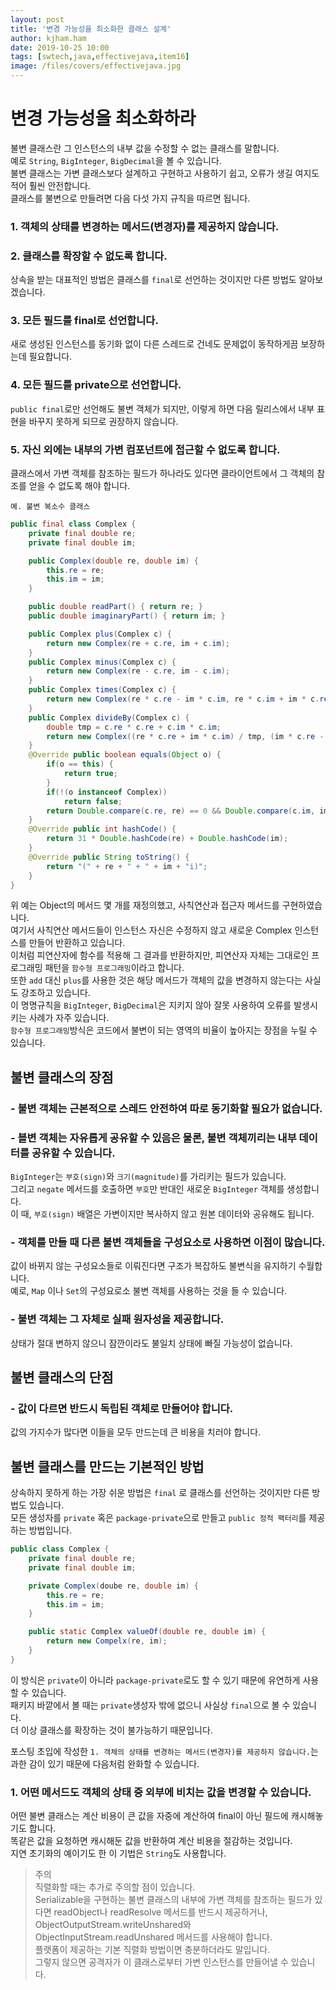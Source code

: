 ```yaml
---
layout: post
title: '변경 가능성을 최소화한 클래스 설계'
author: kjham.ham
date: 2019-10-25 10:00
tags: [swtech,java,effectivejava,item16]
image: /files/covers/effectivejava.jpg
---
```


# 변경 가능성을 최소화하라  

불변 클래스란 그 인스턴스의 내부 값을 수정할 수 없는 클래스를 말합니다.  
예로 `String`, `BigInteger`, `BigDecimal`을 볼 수 있습니다.  
불변 클래스는 가변 클래스보다 설계하고 구현하고 사용하기 쉽고, 오류가 생길 여지도 적어 훨씬 안전합니다.  
클래스를 불변으로 만들려면 다음 다섯 가지 규칙을 따르면 됩니다.  

### 1. 객체의 상태를 변경하는 메서드(변경자)를 제공하지 않습니다.  

### 2. 클래스를 확장할 수 없도록 합니다.  
상속을 받는 대표적인 방법은 클래스를 `final`로 선언하는 것이지만 다른 방법도 알아보겠습니다.  

### 3. 모든 필드를 final로 선언합니다.  
새로 생성된 인스턴스를 동기화 없이 다른 스레드로 건네도 문제없이 동작하게끔 보장하는데 필요합니다.  

### 4. 모든 필드를 private으로 선언합니다.  
`public final`로만 선언해도 불변 객체가 되지만, 이렇게 하면 다음 릴리스에서 내부 표현을 바꾸지 못하게 되므로 권장하지 않습니다.  

### 5. 자신 외에는 내부의 가변 컴포넌트에 접근할 수 없도록 합니다.  
클래스에서 가변 객체를 참조하는 필드가 하나라도 있다면 클라이언트에서 그 객체의 참조를 얻을 수 없도록 해야 합니다.  

`예. 불변 복소수 클래스`
~~~java
public final class Complex {
    private final double re;
    private final double im;

    public Complex(double re, double im) {
        this.re = re;
        this.im = im;
    }

    public double readPart() { return re; }
    public double imaginaryPart() { return im; }

    public Complex plus(Complex c) {
        return new Complex(re + c.re, im + c.im);
    }
    public Complex minus(Complex c) {
        return new Complex(re - c.re, im - c.im);
    }
    public Complex times(Complex c) {
        return new Complex(re * c.re - im * c.im, re * c.im + im * c.re);
    }
    public Complex divideBy(Complex c) {
        double tmp = c.re * c.re + c.im * c.im;
        return new Complex((re * c.re + im * c.im) / tmp, (im * c.re - re * c.im) / tmp);
    }
    @Override public boolean equals(Object o) {
        if(o == this) {
            return true;
        }
        if(!(o instanceof Complex))
            return false;
        return Double.compare(c.re, re) == 0 && Double.compare(c.im, im) == 0;
    }
    @Override public int hashCode() { 
        return 31 * Double.hashCode(re) + Double.hashCode(im);
    }
    @Override public String toString() {
        return "(" + re + " + " + im + "i)";
    }
}
~~~

위 예는 Object의 메서드 몇 개를 재정의했고, 사칙연산과 접근자 메서드를 구현하였습니다.  
여기서 사칙연산 메서드들이 인스턴스 자신은 수정하지 않고 새로운 Complex 인스턴스를 만들어 반환하고 있습니다.  
이처럼 피연산자에 함수를 적용해 그 결과를 반환하지만, 피연산자 자체는 그대로인 프로그래밍 패턴을 `함수형 프로그래밍`이라고 합니다.  
또한 `add` 대신 `plus`를 사용한 것은 해당 메서드가 객체의 값을 변경하지 않는다는 사실도 강조하고 있습니다.  
이 명명규칙을 `BigInteger`, `BigDecimal`은 지키지 않아 잘못 사용하여 오류를 발생시키는 사례가 자주 있습니다.  
`함수형 프로그래밍`방식은 코드에서 불변이 되는 영역의 비율이 높아지는 장점을 누릴 수 있습니다.  

## 불변 클래스의 장점

### - 불변 객체는 근본적으로 스레드 안전하여 따로 동기화할 필요가 없습니다.  

### - 블변 객체는 자유롭게 공유할 수 있음은 물론, 불변 객체끼리는 내부 데이터를 공유할 수 있습니다.  
`BigInteger`는 `부호(sign)`와 `크기(magnitude)`를 가리키는 필드가 있습니다.  
그리고 `negate` 메서드를 호출하면 `부호`만 반대인 새로운 `BigInteger` 객체를 생성합니다.  
이 때, `부호(sign)` 배열은 가변이지만 복사하지 않고 원본 데이터와 공유해도 됩니다.  

### - 객체를 만들 때 다른 불변 객체들을 구성요소로 사용하면 이점이 많습니다.  
값이 바뀌지 않는 구성요소들로 이뤄진다면 구조가 복잡하도 불변식을 유지하기 수월합니다.  
예로, `Map` 이나 `Set`의 구성요로소 불변 객체를 사용하는 것을 들 수 있습니다.  

### - 불변 객체는 그 자체로 실패 원자성을 제공합니다.  
상태가 절대 변하지 않으니 잠깐이라도 불일치 상태에 빠질 가능성이 없습니다.  

## 불변 클래스의 단점

### - 값이 다르면 반드시 독립된 객체로 만들어야 합니다.  
값의 가지수가 많다면 이들을 모두 만드는데 큰 비용을 치러야 합니다.  

## 불변 클래스를 만드는 기본적인 방법

상속하지 못하게 하는 가장 쉬운 방법은 `final` 로 클래스를 선언하는 것이지만 다른 방법도 있습니다.  
모든 생성자를 `private` 혹은 `package-private`으로 만들고 `public 정적 팩터리`를 제공하는 방법입니다.  
~~~java
public class Complex {
    private final double re;
    private final double im;

    private Complex(doube re, double im) {
        this.re = re;
        this.im = im;
    }

    public static Complex valueOf(double re, double im) {
        return new Compelx(re, im);
    }
}
~~~
이 방식은 `private`이 아니라 `package-private`로도 할 수 있기 때문에 유연하게 사용할 수 있습니다.  
패키지 바깥에서 볼 때는 `private`생성자 밖에 없으니 사실상 `final`으로 볼 수 있습니다.  
더 이상 클래스를 확장하는 것이 불가능하기 때문입니다.

포스팅 초입에 작성한 `1. 객체의 상태를 변경하는 메서드(변경자)를 제공하지 않습니다.`는 과한 감이 있기 때문에 다음처럼 완화할 수 있습니다.  
### 1. 어떤 메서드도 객체의 상태 중 외부에 비치는 값을 변경할 수 있습니다.  
어떤 불변 클래스는 계산 비용이 큰 값을 자중에 계산하여 final이 아닌 필드에 캐시해놓기도 합니다.  
똑같은 값을 요청하면 캐시해둔 값을 반환하여 계산 비용을 절감하는 것입니다.  
지연 초기화의 예이기도 한 이 기법은 `String`도 사용합니다.  

> 주의  
직렬화할 때는 추가로 주의할 점이 있습니다.  
Serializable을 구현하는 불변 클래스의 내부에 가변 객체를 참조하는 필드가 있다면 readObject나 readResolve 메서드를 반드시 제공하거나, 
ObjectOutputStream.writeUnshared와 ObjectInputStream.readUnshared 메서드를 사용해야 합니다.  
플랫폼이 제공하는 기본 직렬화 방법이면 충분하더라도 말입니다.  
그렇지 않으면 공격자가 이 클래스로부터 가변 인스턴스를 만들어낼 수 있습니다.